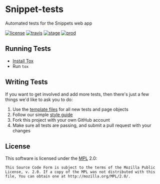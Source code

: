 Snippet-tests
=====================

Automated tests for the Snippets web app

[![license](https://img.shields.io/badge/license-MPL%202.0-blue.svg)](https://github.com/mozilla/snippets-tests/tree/master#license)
[![travis](https://img.shields.io/travis/mozilla/snippets-tests.svg?label=travis)](http://travis-ci.org/mozilla/snippets-tests/)
[![stage](https://img.shields.io/jenkins/s/https/webqa-ci.mozilla.com/snippets.stage.svg?label=stage)](https://webqa-ci.mozilla.com/job/snippets.stage/)
[![prod](https://img.shields.io/jenkins/s/https/webqa-ci.mozilla.com/snippets.prod.svg?label=prod)](https://webqa-ci.mozilla.com/job/snippets.prod/)

Running Tests
-------------

* [Install Tox](https://tox.readthedocs.io/en/latest/install.html)
* Run `tox`

Writing Tests
-------------

If you want to get involved and add more tests, then there's just a few things
we'd like to ask you to do:

1. Use the [template files][GitHub Templates] for all new tests and page objects
2. Follow our simple [style guide][Style Guide]
3. Fork this project with your own GitHub account
4. Make sure all tests are passing, and submit a pull request with your changes

[GitHub Templates]: https://github.com/mozilla/mozwebqa-examples
[Style Guide]: https://wiki.mozilla.org/QA/Execution/Web_Testing/Docs/Automation/StyleGuide

License
-------
This software is licensed under the [MPL] 2.0:

    This Source Code Form is subject to the terms of the Mozilla Public
    License, v. 2.0. If a copy of the MPL was not distributed with this
    file, You can obtain one at http://mozilla.org/MPL/2.0/.

[MPL]: http://www.mozilla.org/MPL/2.0/
